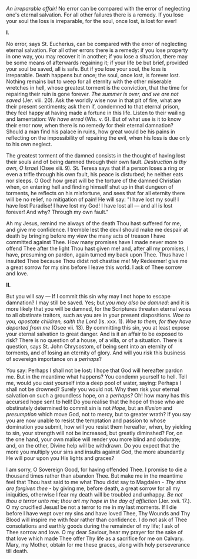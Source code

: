 
*An irreparable affair!* No error can be compared with the error of neglecting one\'s eternal salvation. For all other failures there is a remedy. If you lose your soul the loss is irreparable, for the soul, once lost, is lost for ever!

**I\.**

No error, says St. Eucherius, can be compared with the error of neglecting eternal salvation. For all other errors there is a remedy: if you lose property in one way, you may recover it in another; if you lose a situation, there may be some means of afterwards regaining it; if your life be but brief, provided your soul be saved, all is safe. But if you lose your soul, the loss is irreparable. Death happens but once; the soul, once lost, is forever lost. Nothing remains but to weep for all eternity with the other miserable wretches in hell, whose greatest torment is the conviction, that the time for repairing their ruin is gone forever. *The summer is over, and we are not saved* (Jer. viii. 20). Ask the worldly wise now in that pit of fire, what are their present sentiments; ask them if, condemned to that eternal prison, they feel happy at having made a fortune in this life. Listen to their wailing and lamentation: *We have erred* (Wis. v. 6). But of what use is it to know their error now, when there is no remedy for their eternal damnation? Should a man find his palace in ruins, how great would be his pains in reflecting on the impossibility of repairing the evil, when his loss is due only to his own neglect.

The greatest torment of the damned consists in the thought of having lost their souls and of being damned through their own fault. *Destruction is thy own, O Israel* (Osee xiii. 9). St. Teresa says that if a person loses a ring or even a trifle through his own fault, his peace is disturbed; he neither eats nor sleeps. O God! how great will be the torture of the damned Christian when, on entering hell and finding himself shut up in that dungeon of torments, he reflects on his misfortune, and sees that for all eternity there will be no relief, no mitigation of pain! He will say: \"I have lost my soul! I have lost Paradise! I have lost my God! I have lost all — and all is lost forever! And why? Through my own fault.\"

Ah my Jesus, remind me always of the death Thou hast suffered for me, and give me confidence. I tremble lest the devil should make me despair at death by bringing before my view the many acts of treason I have committed against Thee. How many promises have I made never more to offend Thee after the light Thou hast given me! and, after all my promises, I have, presuming on pardon, again turned my back upon Thee. Thus have I insulted Thee because Thou didst not chastise me! My Redeemer! give me a great sorrow for my sins before I leave this world. I ask of Thee sorrow and love.

**II\.**

But you will say — If I commit this sin why may I not hope to escape damnation? I may still be saved. Yes; but *you may also be damned*: and it is more likely that you will be damned, for the Scriptures threaten eternal woes to all obstinate traitors, such as you are in your present dispositions. *Woe to you, apostate children, saith the Lord* (Is. xxx. 1). *Woe to them, for they have departed from me* (Osee vii. 13). By committing this sin, you at least expose your eternal salvation to great danger. And is it an affair to be exposed to risk? There is no question of a house, of a villa, or of a situation. There is question, says St. John Chrysostom, of being sent into an eternity of torments, and of losing an eternity of glory. And will you risk this business of sovereign importance on a *perhaps*?

You say: Perhaps I shall not be lost: I hope that God will hereafter pardon me. But in the meantime what happens? You condemn yourself to hell. Tell me, would you cast yourself into a deep pool of water, saying: Perhaps I shall not be drowned? Surely you would not. Why then risk your eternal salvation on such a groundless hope, on a *perhaps?* Oh! how many has this accursed hope sent to hell! Do you realise that the hope of those who are obstinately determined to commit sin is not *Hope*, but an *illusion* and *presumption* which move God, not to mercy, but to greater wrath? If you say you are now unable to resist the temptation and passion to whose domination you submit, how will you resist them hereafter, when, by yielding to sin, your strength will not be increased, but greatly diminshed? For, on the one hand, your own malice will render you more blind and obdurate; and, on the other, Divine help will be withdrawn. Do you expect that the more you multiply your sins and insults against God, the more abundantly He will pour upon you His lights and graces?

I am sorry, O Sovereign Good, for having offended Thee. I promise to die a thousand times rather than abandon Thee. But make me in the meantime feel that Thou hast said to me what Thou didst say to Magdalen - *Thy sins are forgiven thee* - by giving me, before death, a great sorrow for all my iniquities, otherwise I fear my death will be troubled and unhappy. *Be not thou a terror unto me; thou art my hope in the day of affliction* (Jer. xvii. 17.). O my crucified Jesus! be not a terror to me in my last moments. If I die before I have wept over my sins and have loved Thee, Thy Wounds and Thy Blood will inspire me with fear rather than confidence. I do not ask of Thee consolations and earthly goods during the remainder of my life; I ask of Thee sorrow and love. O my dear Saviour, hear my prayer for the sake of that love which made Thee offer Thy life as a sacrifice for me on Calvary. Mary, my Mother, obtain for me these graces, along with holy perseverance till death.

